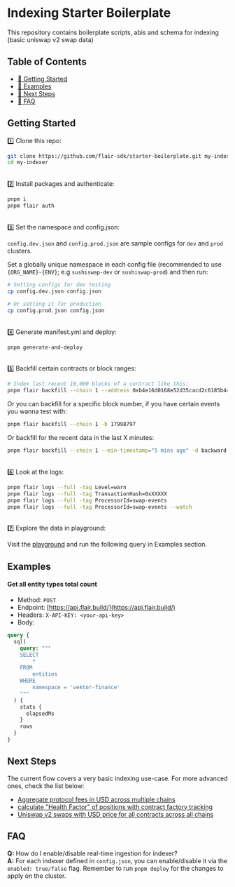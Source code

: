 # Indexing Starter Boilerplate

This repository contains boilerplate scripts, abis and schema for indexing (basic uniswap v2 swap data)

## Table of Contents

- [🏁 Getting Started](#getting-started)
- [💎 Examples](#examples)
- [🚀 Next Steps](#next-steps)
- [🤔 FAQ](#faq)

## Getting Started

1️⃣ Clone this repo:

```bash
git clone https://github.com/flair-sdk/starter-boilerplate.git my-indexer
cd my-indexer
```

<br /> 
2️⃣ Install packages and authenticate:

```bash
pnpm i
pnpm flair auth
```

<br />
3️⃣ Set the namespace and config.json:

`config.dev.json` and `config.prod.json` are sample configs for `dev` and `prod` clusters.

Set a globally unique namespace in each config file (recommended to use `{ORG_NAME}-{ENV}`; e.g `sushiswap-dev` or `sushiswap-prod`) and then run:

```bash
# Setting configs for dev testing
cp config.dev.json config.json

# Or setting it for production
cp config.prod.json config.json
```

<br />
4️⃣ Generate manifest.yml and deploy:

```bash
pnpm generate-and-deploy
```

<br />
5️⃣ Backfill certain contracts or block ranges:

```bash
# Index last recent 10,000 blocks of a contract like this:
pnpm flair backfill --chain 1 --address 0xb4e16d0168e52d35cacd2c6185b44281ec28c9dc -d backward --max-blocks 10000
```

Or you can backfill for a specific block number, if you have certain events you wanna test with:

```bash
pnpm flair backfill --chain 1 -b 17998797
```

Or backfill for the recent data in the last X minutes:

```bash
pnpm flair backfill --chain 1 --min-timestamp="5 mins ago" -d backward
```

<br />
6️⃣ Look at the logs:

```bash
pnpm flair logs --full -tag Level=warn
pnpm flair logs --full -tag TransactionHash=0xXXXXX
pnpm flair logs --full -tag ProcessorId=swap-events
pnpm flair logs --full -tag ProcessorId=swap-events --watch
```

<br />
7️⃣ Explore the data in playground:

Visit the [playground](https://api.flair.build) and run the following query in Examples section.

## Examples

#### Get all entity types total count

- Method: `POST`
- Endpoint: [https://api.flair.build/](https://api.flair.build/)
- Headers: `X-API-KEY: <your-api-key>`
- Body:

```graphql
query {
  sql(
    query: """
    SELECT
        *
    FROM
        entities
    WHERE
        namespace = 'vektor-finance'
    """
  ) {
    stats {
      elapsedMs
    }
    rows
  }
}
```

## Next Steps

The current flow covers a very basic indexing use-case. For more advanced ones, check the list below:

- [Aggregate protocol fees in USD across multiple chains](https://github.com/flair-sdk/examples/tree/main/aggregate-protocol-fees-in-usd) <br/>
- [calculate "Health Factor" of positions with contract factory tracking](https://github.com/flair-sdk/examples/tree/main/health-factor-with-factory-tracking) <br/>
- [Uniswap v2 swaps with USD price for all contracts across all chains](https://github.com/flair-sdk/examples/tree/main/uniswap-v2-events-from-all-contracts-with-usd-price) <br/>

## FAQ

**Q:** How do I enable/disable real-time ingestion for indexer? <br />
**A:** For each indexer defined in `config.json`, you can enable/disable it via the `enabled: true/false` flag. Remember to run `pnpm deploy` for the changes to apply on the cluster. <br/><br />
